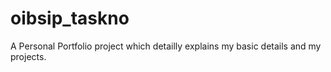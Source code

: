 # oibsip_taskno
A Personal Portfolio project which detailly explains my basic details and my projects.
